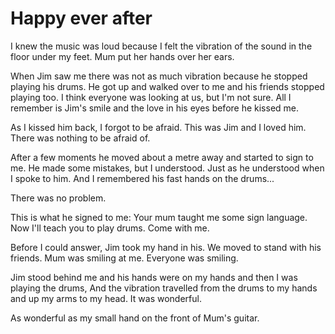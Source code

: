 # Happy ever after

I knew the music was loud because I felt the vibration of the sound in the floor under my feet. Mum put her hands over her ears.

When Jim saw me there was not as much vibration because he stopped playing his drums. He got up and walked over to me and his friends stopped playing too. I think everyone was looking at us, but I'm not sure. All I remember is Jim's smile and the love in his eyes before he kissed me.

As I kissed him back, I forgot to be afraid. This was Jim and I loved him. There was nothing to be afraid of.

After a few moments he moved about a metre away and started to sign to me. He made some mistakes, but I understood. Just as he understood when I spoke to him. And I remembered his fast hands on the drums...

There was no problem.

This is what he signed to me: Your mum taught me some sign language. Now I'll teach you to play drums. Come with me.

Before I could answer, Jim took my hand in his. We moved to stand with his friends. Mum was smiling at me. Everyone was smiling.

Jim stood behind me and his hands were on my hands and then I was playing the drums, And the vibration travelled from the drums to my hands and up my arms to my head. It was wonderful.

As wonderful as my small hand on the front of Mum's guitar.
